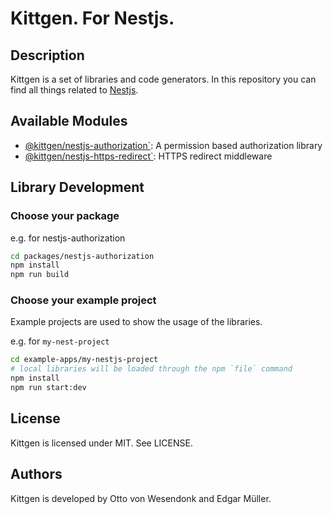 # Kittgen. For Nestjs.

## Description

Kittgen is a set of libraries and code generators. In this repository you can find all things related to [Nestjs](https://nestjs.com/).

## Available Modules

- [@kittgen/nestjs-authorization`](packages/nestjs-authorization/README.md): A permission based authorization library
- [@kittgen/nestjs-https-redirect`](packages/nestjs-https-redirect/README.md): HTTPS redirect middleware

## Library Development

### Choose your package

e.g. for nestjs-authorization

```bash
cd packages/nestjs-authorization
npm install
npm run build
```

### Choose your example project

Example projects are used to show the usage of the libraries.

e.g. for `my-nest-project`

```bash
cd example-apps/my-nestjs-project
# local libraries will be loaded through the npm `file` command
npm install
npm run start:dev
```

## License

Kittgen is licensed under MIT. See LICENSE.

## Authors

Kittgen is developed by Otto von Wesendonk and Edgar Müller.
